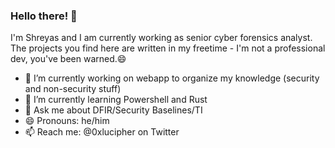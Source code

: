 ### Hello there! 👋

I'm Shreyas and I am currently working as senior cyber forensics analyst. The projects you find here are written in my freetime - I'm not a professional dev, you've been warned.😄

- 🔭 I’m currently working on webapp to organize my knowledge (security and non-security stuff)
- 🌱 I’m currently learning Powershell and Rust
- 💬 Ask me about DFIR/Security Baselines/TI
- 😄 Pronouns: he/him
- 📫 Reach me: @0xlucipher on Twitter
